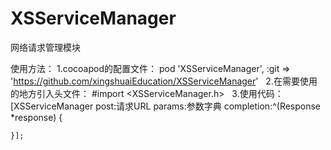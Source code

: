 # XSServiceManager
网络请求管理模块

使用方法：
1.cocoapod的配置文件：
  pod 'XSServiceManager', :git => 'https://github.com/xingshuaiEducation/XSServiceManager'
  
2.在需要使用的地方引入头文件：
  #import <XSServiceManager.h>
  
3.使用代码：
  [XSServiceManager post:请求URL params:参数字典 completion:^(Response *response) {
        
    }];
